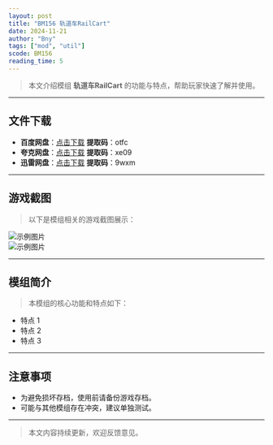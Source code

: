 ```yaml
---
layout: post
title: "BM156 轨道车RailCart"
date: 2024-11-21
author: "Bny"
tags: ["mod", "util"]
scode: BM156
reading_time: 5
---
```


> 本文介绍模组 **轨道车RailCart** 的功能与特点，帮助玩家快速了解并使用。

---





## 文件下载
- **百度网盘**：[点击下载](https://pan.baidu.com/s/11OZwDFx2quSuFhwPI-CSnw?pwd=otfc)  **提取码**：otfc  
- **夸克网盘**：[点击下载](https://pan.quark.cn/s/f2cead3ae78a?pwd=xe09)  **提取码**：xe09  
- **迅雷网盘**：[点击下载](https://pan.xunlei.com/s/VOCCbgS4bGWPPUUdfuCFPgNKA1?pwd=9wxm)  **提取码**：9wxm  

---

## 游戏截图
> 以下是模组相关的游戏截图展示：

![示例图片](https://example.com/screenshot1.jpg)  
![示例图片](https://example.com/screenshot2.jpg)

---

## 模组简介
> 本模组的核心功能和特点如下：
- 特点 1
- 特点 2
- 特点 3

---

## 注意事项
- 为避免损坏存档，使用前请备份游戏存档。
- 可能与其他模组存在冲突，建议单独测试。

---

> 本文内容持续更新，欢迎反馈意见。
